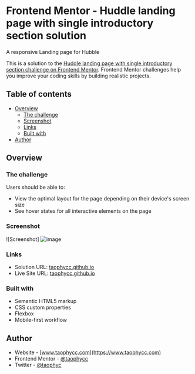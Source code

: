 # Frontend Mentor - Huddle landing page with single introductory section solution

A responsive Landing page for Hubble

This is a solution to the [Huddle landing page with single introductory section challenge on Frontend Mentor](https://www.frontendmentor.io/challenges/huddle-landing-page-with-a-single-introductory-section-B_2Wvxgi0). Frontend Mentor challenges help you improve your coding skills by building realistic projects. 

## Table of contents

- [Overview](#overview)
  - [The challenge](#the-challenge)
  - [Screenshot](#screenshot)
  - [Links](#links)
  - [Built with](#built-with)
- [Author](#author)


## Overview

### The challenge

Users should be able to:

- View the optimal layout for the page depending on their device's screen size
- See hover states for all interactive elements on the page

### Screenshot

![Screenshot] ![image](https://github.com/user-attachments/assets/42134c45-4f0f-4f68-a6aa-ea0990ae3e0b)


### Links

- Solution URL: [taophycc.github.io](https://github.com/Taophycc/Huddle-landing-page.git)
- Live Site URL: [taophycc.github.io](https://Huddle-landing-page/)

### Built with

- Semantic HTML5 markup
- CSS custom properties
- Flexbox
- Mobile-first workflow


## Author

- Website - [www.taophycc.com](https://www.taophycc.com)
- Frontend Mentor - [@taophycc](https://www.frontendmentor.io/profile/taophycc)
- Twitter - [@taophyc](https://www.twitter.com/taophyc_)

